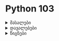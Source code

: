 # Python 103

<details>
    <summary>მასალები</summary>

- [Workshop 1](workshop_1.md)
- [Workshop 2](workshop_2.md)
  
</details>

<details>
    <summary>დავალებები</summary>

- [Quiz 1](https://forms.gle/QUx2xHFUpbUBpQ147)
- [Quiz 2](https://forms.gle/GYJ1fpEewZCERXkA8)
    - [Quiz 2.1](https://forms.gle/qu7v47cuA9SetjNPA)
</details>

<details>
  <summary>წიგნები</summary> 

**Python**
- [Python Crash Course](https://b-ok.asia/book/4995914/5d84d3)
- [Automate the Boring Stuff with Python](https://b-ok.asia/book/5342891/c5ae7c)

**Django**
- [Django for Beginners](https://b-ok.asia/book/11235649/1e051e)
    
**Algorithms**
- [The Algorithm Design Manual (Skiena)](https://b-ok.asia/book/18874390/49fa12)
- [Introduction to Algorithms, Third Edition (Cormen)](https://b-ok.asia/book/5789454/679d14)
</details>
